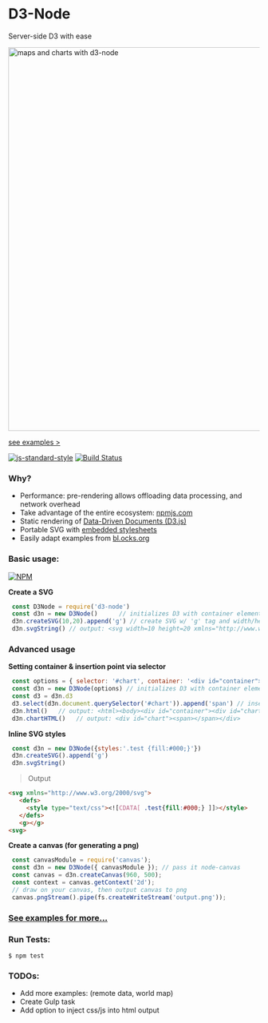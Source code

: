 # D3-Node
Server-side D3 with ease

<img width="768" alt="maps and charts with d3-node" src="https://cloud.githubusercontent.com/assets/425966/24722031/2a424edc-1a10-11e7-96a5-cd68ff335017.png">

[see examples >](examples)

[![js-standard-style](https://cdn.rawgit.com/feross/standard/master/badge.svg)](https://github.com/feross/standard)
[![Build Status](https://travis-ci.org/d3-node/d3-node.svg?branch=master)](https://travis-ci.org/d3-node/d3-node)

### Why?

- Performance: pre-rendering allows offloading data processing, and network overhead
- Take advantage of the entire ecosystem: [npmjs.com](https://www.npmjs.com/)
- Static rendering of [Data-Driven Documents (D3.js)](https://d3js.org/)
- Portable SVG with [embedded stylesheets](https://developer.mozilla.org/en-US/docs/Web/SVG/Element/style)
- Easily adapt examples from [bl.ocks.org](http://bl.ocks.org/)

### Basic usage:

[![NPM](https://nodei.co/npm/d3-node.png?downloads=true&downloadRank=true)](https://nodei.co/npm/d3-node/)

__Create a SVG__

```javascript
 const D3Node = require('d3-node')
 const d3n = new D3Node()      // initializes D3 with container element
 d3n.createSVG(10,20).append('g') // create SVG w/ 'g' tag and width/height
 d3n.svgString() // output: <svg width=10 height=20 xmlns="http://www.w3.org/2000/svg"><g></g></svg>
```

### Advanced usage

__Setting container & insertion point via selector__

```javascript
 const options = { selector: '#chart', container: '<div id="container"><div id="chart"></div></div>' }
 const d3n = new D3Node(options) // initializes D3 with container element
 const d3 = d3n.d3
 d3.select(d3n.document.querySelector('#chart')).append('span') // insert span tag into #chart
 d3n.html()   // output: <html><body><div id="container"><div id="chart"><span></span></div></div></body></html>
 d3n.chartHTML()   // output: <div id="chart"><span></span></div>
```

__Inline SVG styles__

```javascript
 const d3n = new D3Node({styles:'.test {fill:#000;}'})
 d3n.createSVG().append('g')
 d3n.svgString()
```

> Output
```html
<svg xmlns="http://www.w3.org/2000/svg">
   <defs>
     <style type="text/css"><![CDATA[ .test{fill:#000;} ]]></style>
   </defs>
   <g></g>
<svg>
```

__Create a canvas (for generating a png)__
```javascript
 const canvasModule = require('canvas');
 const d3n = new D3Node({ canvasModule }); // pass it node-canvas
 const canvas = d3n.createCanvas(960, 500);
 const context = canvas.getContext('2d');
 // draw on your canvas, then output canvas to png
 canvas.pngStream().pipe(fs.createWriteStream('output.png'));
```

### [See examples for more...](examples)

### Run Tests:

```
$ npm test
```

### TODOs:

- Add more examples: (remote data, world map)
- Create Gulp task
- Add option to inject css/js into html output
